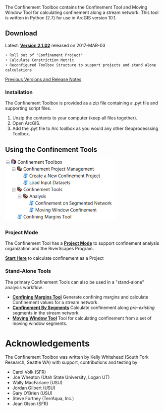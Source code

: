 The Confinement Toolbox contains the Confinement Tool and Moving Window Tool for calculating confinement along a stream network. This tool is written in Python (2.7) for use in ArcGIS version 10.1.

## Download #

Latest: **[Version 2.1.02](Downloads/ConfinementTool_2.1.02.zip)** released on 2017-MAR-03 

	+ Roll out of "Confinement Project"
	+ Calculate Constriction Metric
	+ Reconfigured Toolbox Structure to support projects and stand alone calculations

[Previous Versions and Release Notes](Releases)

### Installation

The Confinement Toolbox is provided as a zip file containing a .pyt file and supporting script files. 

1. Unzip the contents to your computer (keep all files together).
2. Open ArcGIS.
3. Add the .pyt file to Arc toolbox as you would any other Geoprocesssing Toolbox.

## Using the Confinement Tools

![](Images/ArcToolbox.PNG)

### Project Mode
The Confinement Tool has a **[Project Mode](About-Confinement-Projects)** to support confinement analysis organization and the RiverScapes Program.

**[Start Here](Create-a-Project)** to calculate confinement as a Project

### Stand-Alone Tools
The primary Confinement Tools can also be used in a "stand-alone" analysis workflow. 

- **[Confining Margins Tool](Generate-Confining-Margins)** Generate confining margins and calculate Confinement values for a stream network.
- **[Confinement By Segments](Calculating-Confinement)** Calculate confinement along *pre-existing* segments in the stream network.
- **[Moving Window Tool](MovingWindowTool)** Tool for calculating confinement from a set of moving window segments.

# Acknowledgements
The Confinement Toolbox was written by Kelly Whitehead (South Fork Research, Seattle WA) with support, contributions and testing by

- Carol Volk (SFR)
- Joe Wheaton (Utah State University, Logan UT)
- Wally MacFarlane (USU)
- Jordan Gilbert (USU)
- Gary O'Brien (USU)
- Steve Fortney (TerrAqua, Inc.)
- Jean Olson (SFR)

